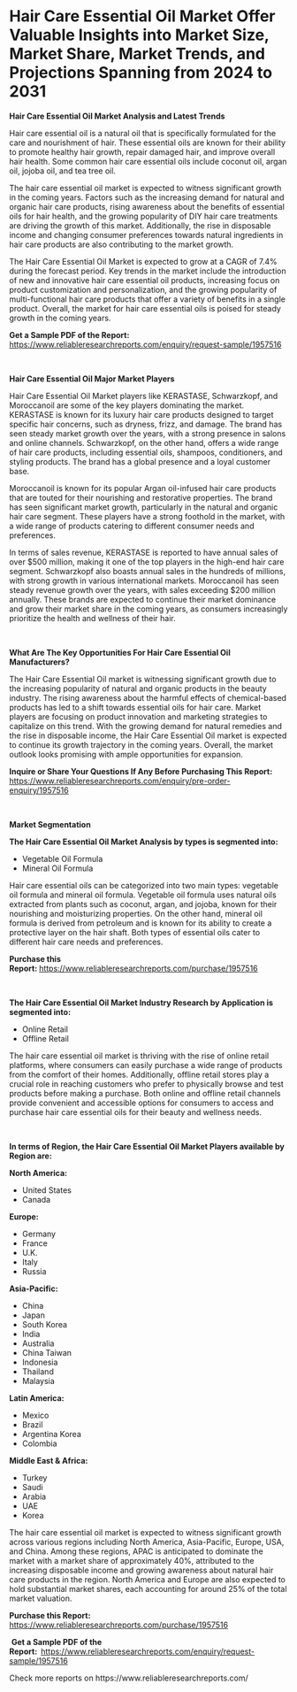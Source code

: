 <p><h1>Hair Care Essential Oil Market Offer Valuable Insights into Market Size, Market Share, Market Trends, and Projections Spanning from 2024 to 2031</h1></p><p><strong>Hair Care Essential Oil Market Analysis and Latest Trends</strong></p>
<p><p>Hair care essential oil is a natural oil that is specifically formulated for the care and nourishment of hair. These essential oils are known for their ability to promote healthy hair growth, repair damaged hair, and improve overall hair health. Some common hair care essential oils include coconut oil, argan oil, jojoba oil, and tea tree oil.</p><p>The hair care essential oil market is expected to witness significant growth in the coming years. Factors such as the increasing demand for natural and organic hair care products, rising awareness about the benefits of essential oils for hair health, and the growing popularity of DIY hair care treatments are driving the growth of this market. Additionally, the rise in disposable income and changing consumer preferences towards natural ingredients in hair care products are also contributing to the market growth.</p><p>The Hair Care Essential Oil Market is expected to grow at a CAGR of 7.4% during the forecast period. Key trends in the market include the introduction of new and innovative hair care essential oil products, increasing focus on product customization and personalization, and the growing popularity of multi-functional hair care products that offer a variety of benefits in a single product. Overall, the market for hair care essential oils is poised for steady growth in the coming years.</p></p>
<p><strong>Get a Sample PDF of the Report:&nbsp;</strong> <a href="https://www.reliableresearchreports.com/enquiry/request-sample/1957516">https://www.reliableresearchreports.com/enquiry/request-sample/1957516</a></p>
<p>&nbsp;</p>
<p><strong>Hair Care Essential Oil Major Market Players</strong></p>
<p><p>Hair Care Essential Oil Market players like KERASTASE, Schwarzkopf, and Moroccanoil are some of the key players dominating the market. KERASTASE is known for its luxury hair care products designed to target specific hair concerns, such as dryness, frizz, and damage. The brand has seen steady market growth over the years, with a strong presence in salons and online channels. Schwarzkopf, on the other hand, offers a wide range of hair care products, including essential oils, shampoos, conditioners, and styling products. The brand has a global presence and a loyal customer base.</p><p>Moroccanoil is known for its popular Argan oil-infused hair care products that are touted for their nourishing and restorative properties. The brand has seen significant market growth, particularly in the natural and organic hair care segment. These players have a strong foothold in the market, with a wide range of products catering to different consumer needs and preferences.</p><p>In terms of sales revenue, KERASTASE is reported to have annual sales of over $500 million, making it one of the top players in the high-end hair care segment. Schwarzkopf also boasts annual sales in the hundreds of millions, with strong growth in various international markets. Moroccanoil has seen steady revenue growth over the years, with sales exceeding $200 million annually. These brands are expected to continue their market dominance and grow their market share in the coming years, as consumers increasingly prioritize the health and wellness of their hair.</p></p>
<p>&nbsp;</p>
<p><strong>What Are The Key Opportunities For Hair Care Essential Oil Manufacturers?</strong></p>
<p><p>The Hair Care Essential Oil market is witnessing significant growth due to the increasing popularity of natural and organic products in the beauty industry. The rising awareness about the harmful effects of chemical-based products has led to a shift towards essential oils for hair care. Market players are focusing on product innovation and marketing strategies to capitalize on this trend. With the growing demand for natural remedies and the rise in disposable income, the Hair Care Essential Oil market is expected to continue its growth trajectory in the coming years. Overall, the market outlook looks promising with ample opportunities for expansion.</p></p>
<p><strong>Inquire or Share Your Questions If Any Before Purchasing This Report:</strong> <a href="https://www.reliableresearchreports.com/enquiry/pre-order-enquiry/1957516">https://www.reliableresearchreports.com/enquiry/pre-order-enquiry/1957516</a></p>
<p>&nbsp;</p>
<p><strong>Market Segmentation</strong></p>
<p><strong>The Hair Care Essential Oil Market Analysis by types is segmented into:</strong></p>
<p><ul><li>Vegetable Oil Formula</li><li>Mineral Oil Formula</li></ul></p>
<p><p>Hair care essential oils can be categorized into two main types: vegetable oil formula and mineral oil formula. Vegetable oil formula uses natural oils extracted from plants such as coconut, argan, and jojoba, known for their nourishing and moisturizing properties. On the other hand, mineral oil formula is derived from petroleum and is known for its ability to create a protective layer on the hair shaft. Both types of essential oils cater to different hair care needs and preferences.</p></p>
<p><strong>Purchase this Report:&nbsp;</strong><a href="https://www.reliableresearchreports.com/purchase/1957516">https://www.reliableresearchreports.com/purchase/1957516</a></p>
<p>&nbsp;</p>
<p><strong>The Hair Care Essential Oil Market Industry Research by Application is segmented into:</strong></p>
<p><ul><li>Online Retail</li><li>Offline Retail</li></ul></p>
<p><p>The hair care essential oil market is thriving with the rise of online retail platforms, where consumers can easily purchase a wide range of products from the comfort of their homes. Additionally, offline retail stores play a crucial role in reaching customers who prefer to physically browse and test products before making a purchase. Both online and offline retail channels provide convenient and accessible options for consumers to access and purchase hair care essential oils for their beauty and wellness needs.</p></p>
<p>&nbsp;</p>
<p><strong>In terms of Region, the Hair Care Essential Oil Market Players available by Region are:</strong></p>
<p>
    <p> <strong> North America: </strong>
        <ul>
            <li>United States</li>
            <li>Canada</li>
        </ul>
        </p> 
    <p> <strong> Europe: </strong>
        <ul>
            <li>Germany</li>
            <li>France</li>
            <li>U.K.</li>
            <li>Italy</li>
            <li>Russia</li>
        </ul>
        </p> 
    <p> <strong> Asia-Pacific: </strong>
        <ul>
            <li>China</li>
            <li>Japan</li>
            <li>South Korea</li>
            <li>India</li>
            <li>Australia</li>
            <li>China Taiwan</li>
            <li>Indonesia</li>
            <li>Thailand</li>
            <li>Malaysia</li>
        </ul>
        </p> 
    <p> <strong> Latin America: </strong>
        <ul>
            <li>Mexico</li>
            <li>Brazil</li>
            <li>Argentina Korea</li>
            <li>Colombia</li>
        </ul>
        </p> 
    <p> <strong> Middle East & Africa: </strong>
        <ul>
            <li>Turkey</li>
            <li>Saudi</li>
            <li>Arabia</li>
            <li>UAE</li>
            <li>Korea</li>
        </ul>
    </p>
    </p>
<p><p>The hair care essential oil market is expected to witness significant growth across various regions including North America, Asia-Pacific, Europe, USA, and China. Among these regions, APAC is anticipated to dominate the market with a market share of approximately 40%, attributed to the increasing disposable income and growing awareness about natural hair care products in the region. North America and Europe are also expected to hold substantial market shares, each accounting for around 25% of the total market valuation.</p></p>
<p><strong>Purchase this Report: </strong><a href="https://www.reliableresearchreports.com/purchase/1957516">https://www.reliableresearchreports.com/purchase/1957516</a></p>
<p>&nbsp;<strong>Get a Sample PDF of the Report:&nbsp;&nbsp;</strong><a href="https://www.reliableresearchreports.com/enquiry/request-sample/1957516">https://www.reliableresearchreports.com/enquiry/request-sample/1957516</a></p>
<p><strong></strong></p>
<p>Check more reports on https://www.reliableresearchreports.com/</p>